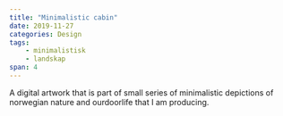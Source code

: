 ```yaml
---
title: "Minimalistic cabin"
date: 2019-11-27
categories: Design
tags: 
    - minimalistisk
    - landskap
span: 4
---
```

A digital artwork that is part of small series of minimalistic depictions of norwegian nature and ourdoorlife that I am producing. 